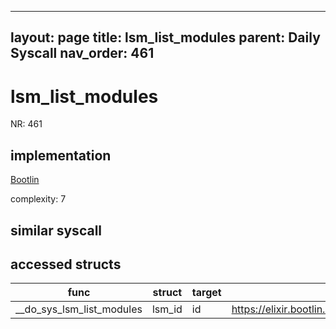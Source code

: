 
---
layout: page
title: lsm_list_modules
parent: Daily Syscall
nav_order: 461
---
        

# lsm_list_modules
NR: 461

## implementation
[Bootlin](https://elixir.bootlin.com/linux/v6.14.7/source/security/lsm_syscalls.c#L96)

complexity: 7


## similar syscall


## accessed structs

|func|struct|target|location|has_read|has_write|
|--|--|--|--|--|--|
|__do_sys_lsm_list_modules|lsm_id|id|https://elixir.bootlin.com/linux/v6.14.7/source/security/lsm_syscalls.c#L116|true|true|
